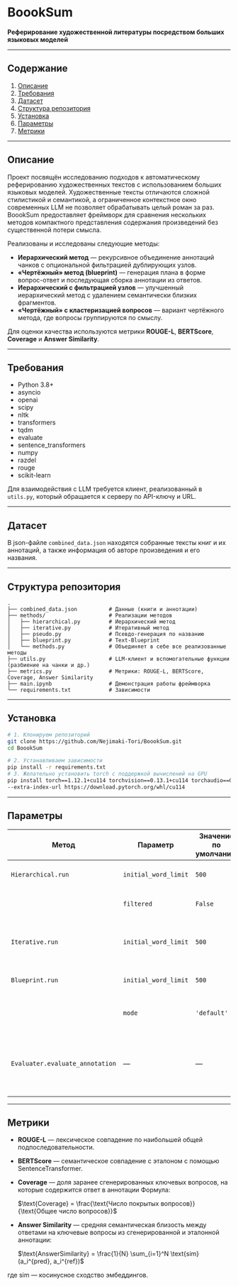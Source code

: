 # BoookSum

**Реферирование художественной литературы посредством больших языковых моделей**

---

## Содержание

1. [Описание](#описание)
2. [Требования](#требования)
3. [Датасет](#датасет)
4. [Структура репозитория](#структура-репозитория)
5. [Установка](#установка)
6. [Параметры](#параметры)
7. [Метрики](#метрики)

---

## Описание

Проект посвящён исследованию подходов к автоматическому реферированию художественных текстов с использованием больших языковых моделей. Художественные тексты отличаются сложной стилистикой и семантикой, а ограниченное контекстное окно современных LLM не позволяет обрабатывать целый роман за раз. BoookSum предоставляет фреймворк для сравнения нескольких методов компактного представления содержания произведений без существенной потери смысла.

Реализованы и исследованы следующие методы:

* **Иерархический метод** — рекурсивное объединение аннотаций чанков с опциональной фильтрацией дублирующих узлов.
* **«Чертёжный» метод (blueprint)** — генерация плана в форме вопрос-ответ и последующая сборка аннотации из ответов.
* **Иерархический с фильтрацией узлов** — улучшенный иерархический метод с удалением семантически близких фрагментов.
* **«Чертёжный» с кластеризацией вопросов** — вариант чертёжного метода, где вопросы группируются по смыслу.

Для оценки качества используются метрики **ROUGE-L**, **BERTScore**, **Coverage** и **Answer Similarity**.

---

## Требования

* Python 3.8+
* asyncio
* openai
* scipy
* nltk
* transformers
* tqdm
* evaluate
* sentence\_transformers
* numpy
* razdel
* rouge
* scikit-learn

Для взаимодействия с LLM требуется клиент, реализованный в `utils.py`, который обращается к серверу по API-ключу и URL.

---

## Датасет

В json-файле `combined_data.json` находятся собранные тексты книг и их аннотаций, а также информация об авторе произведения и его названия.

---

## Структура репозитория

```text
.
├── combined_data.json          # Данные (книги и аннотации)
├── methods/                    # Реализации методов
│   ├── hierarchical.py         # Иерархический метод
│   ├── iterative.py            # Итеративный метод
│   ├── pseudo.py               # Псевдо-генерация по названию
│   ├── blueprint.py            # Text-Blueprint
│   └── methods.py              # Объединяет в себе все реализованные методы
├── utils.py                    # LLM-клиент и вспомогательные функции (разбиение на чанки и др.)
├── metrics.py                  # Метрики: ROUGE-L, BERTScore, Coverage, Answer Similarity
├── main.ipynb                  # Демонстрация работы фреймворка
└── requirements.txt            # Зависимости
```

---

## Установка

```bash
# 1. Клонируем репозиторий
git clone https://github.com/Nejimaki-Tori/BoookSum.git
cd BoookSum

# 2. Устанавливаем зависимости
pip install -r requirements.txt
# 3. Желательно установить torch с поддержкой вычислений на GPU
pip install torch==1.12.1+cu114 torchvision==0.13.1+cu114 torchaudio==0.12.1 \
--extra-index-url https://download.pytorch.org/whl/cu114
```

---

## Параметры

| Метод                           | Параметр             | Значение по умолчанию | Описание                                                           |
| ------------------------------- | -------------------- | --------------------- | ------------------------------------------------------------------ |
| `Hierarchical.run`              | `initial_word_limit` | `500`                 | Максимальное число слов в аннотации                                |
|                                 | `filtered`           | `False`               | Фильтрация семантически близких узлов                              |
| `Iterative.run`                 | `initial_word_limit` | `500`                 | Лимит слов при итеративном обновлении аннотации                    |
| `Blueprint.run`                 | `initial_word_limit` | `500`                 | Лимит слов в итоговой аннотации                                    |
|                                 | `mode`               | `'default'`           | Режим работы Text-Blueprint: `default` или `cluster`               |
| `Evaluater.evaluate_annotation` | —                    | —                     | Использует метрики ROUGE-L, BERTScore, Coverage, Answer Similarity |

---

## Метрики

* **ROUGE-L** — лексическое совпадение по наибольшей общей подпоследовательности.

* **BERTScore** — семантическое совпадение с эталоном с помощью SentenceTransformer.

* **Coverage** — доля заранее сгенерированных ключевых вопросов, на которые содержится ответ в аннотации Формула:

  $\text{Coverage} = \frac{\text{Число покрытых вопросов}}{\text{Общее число вопросов}}$

* **Answer Similarity** — средняя семантическая близость между ответами на ключевые вопросы из сгенерированной и эталонной аннотации:

  $\text{AnswerSimilarity} = \frac{1}{N} \sum_{i=1}^N \text{sim}(a_i^{pred}, a_i^{ref})$

где $\text{sim}$ — косинусное сходство эмбеддингов.
